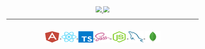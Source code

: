 <div align="center">
  <a href="https://github.com/gabriellbarbosa">
  <img height="180em" src="https://github-readme-stats.vercel.app/api?username=gabriellbarbosa&show_icons=true&theme=darcula&include_all_commits=true&count_private=true"/>
  <img height="180em" src="https://github-readme-stats.vercel.app/api/top-langs/?username=gabriellbarbosa&layout=compact&langs_count=7&theme=darcula"/>
</div>
<hr/>
<div style="display: inline_block" align="center">
  <br>
  <img align="center" alt="Gabriel-React" height="30" width="40" src="https://raw.githubusercontent.com/devicons/devicon/master/icons/angularjs/angularjs-plain.svg">
  <img align="center" alt="Gabriel-React" height="30" width="40" src="https://raw.githubusercontent.com/devicons/devicon/master/icons/react/react-original.svg">
  <img align="center" alt="Gabriel-Ts" height="30" width="40" src="https://raw.githubusercontent.com/devicons/devicon/master/icons/typescript/typescript-plain.svg">
  <img align="center" alt="Gabriel-SASS" height="30" width="40" src="https://raw.githubusercontent.com/devicons/devicon/master/icons/sass/sass-original.svg">
  <img align="center" alt="Gabriel-NodeJS" height="30" width="40" src="https://raw.githubusercontent.com/devicons/devicon/master/icons/nodejs/nodejs-original.svg">
  <img align="center" alt="Gabriel-MongoDB" height="30" width="40" src="https://raw.githubusercontent.com/devicons/devicon/master/icons/mysql/mysql-original.svg">
  <img align="center" alt="Gabriel-MongoDB" height="30" width="40" src="https://raw.githubusercontent.com/devicons/devicon/master/icons/mongodb/mongodb-original.svg">
</div>
